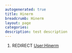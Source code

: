 ```yaml
---
autogenerated: true
title: Hinerm
breadcrumb: Hinerm
layout: page
categories: 
description: test description
---
```


1.  REDIRECT [User:Hinerm](User_Hinerm "wikilink")
